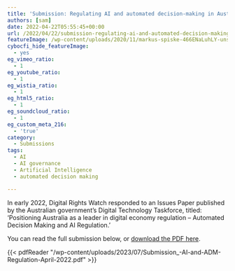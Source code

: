 ```yaml
---
title: 'Submission: Regulating AI and automated decision-making in Australia'
authors: [sam]
date: 2022-04-22T05:55:45+00:00
url: /2022/04/22/submission-regulating-ai-and-automated-decision-making-in-australia/
featureImage: /wp-content/uploads/2020/11/markus-spiske-466ENaLuhLY-unsplash.jpg
cybocfi_hide_featureImage:
  - yes
eg_vimeo_ratio:
  - 1
eg_youtube_ratio:
  - 1
eg_wistia_ratio:
  - 1
eg_html5_ratio:
  - 1
eg_soundcloud_ratio:
  - 1
eg_custom_meta_216:
  - 'true'
category:
  - Submissions
tags:
  - AI
  - AI governance
  - Artificial Intelligence
  - automated decision making

---
```

In early 2022, Digital Rights Watch responded to an Issues Paper published by the Australian government&#8217;s Digital Technology Taskforce, titled: &#8216;Positioning Australia as a leader in digital economy regulation &#8211; Automated Decision Making and AI Regulation.&#8217;

You can read the full submission below, or <a href="/wp-content/uploads/2023/07/Submission_-AI-and-ADM-Regulation-April-2022.pdf" target="_blank" rel="noreferrer noopener">download the PDF here</a>.

{{< pdfReader "/wp-content/uploads/2023/07/Submission_-AI-and-ADM-Regulation-April-2022.pdf" >}}
